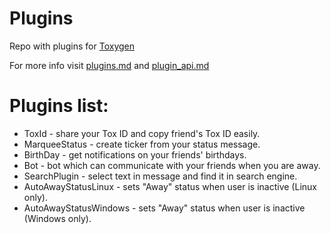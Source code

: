 # Plugins

Repo with plugins for [Toxygen](https://github.com/xveduk/toxygen/)

For more info visit [plugins.md](https://github.com/xveduk/toxygen/blob/master/docs/plugins.md) and [plugin_api.md](https://github.com/xveduk/toxygen/blob/master/docs/plugin-api.md)

# Plugins list:

- ToxId - share your Tox ID and copy friend's Tox ID easily.
- MarqueeStatus - create ticker from your status message.
- BirthDay - get notifications on your friends' birthdays.
- Bot - bot which can communicate with your friends when you are away.
- SearchPlugin - select text in message and find it in search engine.
- AutoAwayStatusLinux - sets "Away" status when user is inactive (Linux only).
- AutoAwayStatusWindows - sets "Away" status when user is inactive (Windows only).


